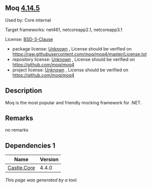 Moq [4.14.5](https://www.nuget.org/packages/Moq/4.14.5)
--------------------

Used by: Core internal

Target frameworks: net461, netcoreapp2.1, netcoreapp3.1

License: [BSD-3-Clause](../../../../licenses/bsd-3-clause) 

- package license: [Unknown](https://raw.githubusercontent.com/moq/moq4/master/License.txt) , License should be verified on https://raw.githubusercontent.com/moq/moq4/master/License.txt
- repository license: [Unknown](https://github.com/moq/moq4) , License should be verified on https://github.com/moq/moq4
- project license: [Unknown](https://github.com/moq/moq4) , License should be verified on https://github.com/moq/moq4

Description
-----------
Moq is the most popular and friendly mocking framework for .NET.

Remarks
-----------
no remarks


Dependencies 1
-----------

|Name|Version|
|----------|:----|
|[Castle.Core](../../../../packages/nuget.org/castle.core/4.4.0)|4.4.0|

*This page was generated by a tool.*